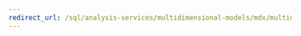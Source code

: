 ```yaml
---
redirect_url: /sql/analysis-services/multidimensional-models/mdx/multidimensional-model-data-access-analysis-services-multidimensional-data?view=sql-server-2014
---
```

